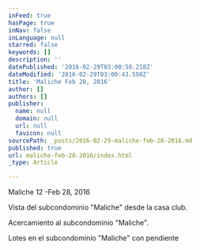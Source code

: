 ```yaml
---
inFeed: true
hasPage: true
inNav: false
inLanguage: null
starred: false
keywords: []
description: ''
datePublished: '2016-02-29T03:00:58.218Z'
dateModified: '2016-02-29T03:00:43.598Z'
title: 'Maliche Feb 28, 2016'
author: []
authors: []
publisher:
  name: null
  domain: null
  url: null
  favicon: null
sourcePath: _posts/2016-02-29-maliche-feb-28-2016.md
published: true
url: maliche-feb-28-2016/index.html
_type: Article

---
```

Maliche 12 -Feb 28, 2016

Vista del subcondominio "Maliche" desde la casa club. 

Acercamiento al subcondominio "Maliche".

Lotes en el subcondominio "Maliche" con pendiente